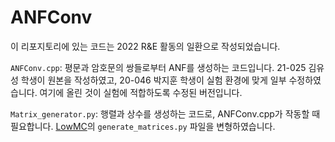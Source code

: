 # ANFConv

이 리포지토리에 있는 코드는 2022 R&E 활동의 일환으로 작성되었습니다. 

`ANFConv.cpp`: 평문과 암호문의 쌍들로부터 ANF를 생성하는 코드입니다. 21-025 김유성 학생이 원본을 작성하였고, 20-046 박지훈 학생이 실험 환경에 맞게 일부 수정하였습니다. 여기에 올린 것이 실험에 적합하도록 수정된 버전입니다. 

`Matrix_generator.py`: 행렬과 상수를 생성하는 코드로, ANFConv.cpp가 작동할 때 필요합니다. [LowMC](https://github.com/LowMC/lowmc)의 `generate_matrices.py` 파일을 변형하였습니다. 
